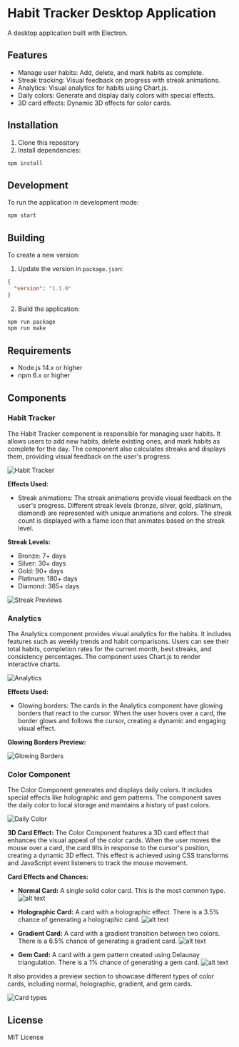 # Habit Tracker Desktop Application

A desktop application built with Electron.

## Features

- Manage user habits: Add, delete, and mark habits as complete.
- Streak tracking: Visual feedback on progress with streak animations.
- Analytics: Visual analytics for habits using Chart.js.
- Daily colors: Generate and display daily colors with special effects.
- 3D card effects: Dynamic 3D effects for color cards.

## Installation

1. Clone this repository
2. Install dependencies:
```sh
npm install
```

## Development

To run the application in development mode:
```sh
npm start
```

## Building

To create a new version:

1. Update the version in `package.json`:
```json
{
  "version": "1.1.0"
}
```

2. Build the application:
```sh
npm run package
npm run make
```

## Requirements

- Node.js 14.x or higher
- npm 6.x or higher

## Components

### Habit Tracker
The Habit Tracker component is responsible for managing user habits. It allows users to add new habits, delete existing ones, and mark habits as complete for the day. The component also calculates streaks and displays them, providing visual feedback on the user's progress.

![Habit Tracker](assets/habittracker.png)

**Effects Used:**
- Streak animations: The streak animations provide visual feedback on the user's progress. Different streak levels (bronze, silver, gold, platinum, diamond) are represented with unique animations and colors. The streak count is displayed with a flame icon that animates based on the streak level.

**Streak Levels:**
- Bronze: 7+ days
- Silver: 30+ days
- Gold: 90+ days
- Platinum: 180+ days
- Diamond: 365+ days

![Streak Previews](assets/streakpreviews.png)

### Analytics
The Analytics component provides visual analytics for the habits. It includes features such as weekly trends and habit comparisons. Users can see their total habits, completion rates for the current month, best streaks, and consistency percentages. The component uses Chart.js to render interactive charts.

![Analytics](assets/analytics.png)

**Effects Used:**
- Glowing borders: The cards in the Analytics component have glowing borders that react to the cursor. When the user hovers over a card, the border glows and follows the cursor, creating a dynamic and engaging visual effect.

**Glowing Borders Preview:**

![Glowing Borders](assets/cursorglowtop.png)

### Color Component
The Color Component generates and displays daily colors. It includes special effects like holographic and gem patterns. The component saves the daily color to local storage and maintains a history of past colors. 

![Daily Color](assets/colorcomponent.png)

**3D Card Effect:**
The Color Component features a 3D card effect that enhances the visual appeal of the color cards. When the user moves the mouse over a card, the card tilts in response to the cursor's position, creating a dynamic 3D effect. This effect is achieved using CSS transforms and JavaScript event listeners to track the mouse movement.

**Card Effects and Chances:**
- **Normal Card:** A single solid color card. This is the most common type.
![alt text](assets/base-card.png)

- **Holographic Card:** A card with a holographic effect. There is a 3.5% chance of 
generating a holographic card.
![alt text](assets/holo-card.png)

- **Gradient Card:** A card with a gradient transition between two colors. There is a 6.5% chance of generating a gradient card.
![alt text](assets/gradient-card.png)

- **Gem Card:** A card with a gem pattern created using Delaunay triangulation. There is a 1% chance of generating a gem card.
![alt text](assets/gem-card.png)

It also provides a preview section to showcase different types of color cards, including normal, holographic, gradient, and gem cards.

![Card types](assets/cardtypes.png)

## License

MIT License
